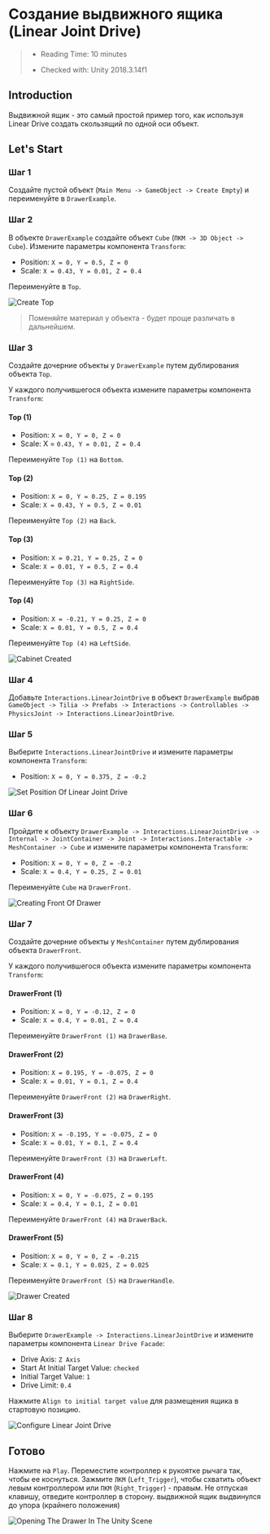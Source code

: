 # Создание выдвижного ящика (Linear Joint Drive)

> * Reading Time: 10 minutes
>
> * Checked with: Unity 2018.3.14f1

## Introduction

Выдвижной ящик - это самый простой пример того, как используя Linear Drive создать скользящий по одной оси объект.

## Let's Start

### Шаг 1

Создайте пустой объект (`Main Menu -> GameObject -> Create Empty`) и переименуйте в `DrawerExample`.

### Шаг 2

В объекте `DrawerExample` создайте объект `Cube` (`ПКМ -> 3D Object -> Cube`). Измените параметры компонента `Transform`:

  - Position: `X = 0, Y = 0.5, Z = 0`
  - Scale: `X = 0.43, Y = 0.01, Z = 0.4`
  
Переименуйте в `Top`.

![Create Top](assets/images/_05_DrawerTop.png)

> Поменяйте материал у объекта - будет проще различать в дальнейшем.
### Шаг 3

Создайте дочерние объекты у `DrawerExample` путем дублирования объекта `Top`.

У каждого получившегося объекта измените параметры компонента `Transform`:

#### Top (1)

* Position: `X = 0, Y = 0, Z = 0`
* Scale: X = `0.43, Y = 0.01, Z = 0.4`

Переименуйте `Top (1)` на `Bottom`.

#### Top (2)

* Position: `X = 0, Y = 0.25, Z = 0.195`
* Scale: `X = 0.43, Y = 0.5, Z = 0.01`

Переименуйте `Top (2)` на `Back`.

#### Top (3)

* Position: `X = 0.21, Y = 0.25, Z = 0`
* Scale: `X = 0.01, Y = 0.5, Z = 0.4`

Переименуйте `Top (3)` на `RightSide`.

#### Top (4)

  * Position: `X = -0.21, Y = 0.25, Z = 0`
  * Scale: `X = 0.01, Y = 0.5, Z = 0.4`

Переименуйте `Top (4)` на `LeftSide`.

![Cabinet Created](assets/images/_05_Drawerall.png)

### Шаг 4

Добавьте `Interactions.LinearJointDrive` в объект `DrawerExample` выбрав `GameObject -> Tilia -> Prefabs -> Interactions -> Controllables -> PhysicsJoint -> Interactions.LinearJointDrive`.

### Шаг 5

Выберите `Interactions.LinearJointDrive` и измените параметры компонента `Transform`:

  * Position: `X = 0, Y = 0.375, Z = -0.2`

![Set Position Of Linear Joint Drive](assets/images/_05_Linera.png)

### Шаг 6

Пройдите к объекту `DrawerExample -> Interactions.LinearJointDrive -> Internal -> JointContainer -> Joint -> Interactions.Interactable -> MeshContainer -> Cube` и измените параметры компонента `Transform`:

* Position: `X = 0, Y = 0, Z = -0.2`
* Scale: `X = 0.4, Y = 0.25, Z = 0.01`

Переименуйте `Cube` на `DrawerFront`.

![Creating Front Of Drawer](assets/images/_05_DrawerFront.png)

### Шаг 7

Создайте дочерние объекты у `MeshContainer` путем дублирования объекта `DrawerFront`.

У каждого получившегося объекта измените параметры компонента `Transform`:


#### DrawerFront (1)

* Position: `X = 0, Y = -0.12, Z = 0`
* Scale: `X = 0.4, Y = 0.01, Z = 0.4`

Переименуйте `DrawerFront (1)` на `DrawerBase`.

#### DrawerFront (2)

* Position: `X = 0.195, Y = -0.075, Z = 0`
* Scale: `X = 0.01, Y = 0.1, Z = 0.4`

Переименуйте `DrawerFront (2)` на `DrawerRight`.

#### DrawerFront (3)

* Position: `X = -0.195, Y = -0.075, Z = 0`
* Scale: `X = 0.01, Y = 0.1, Z = 0.4`

Переименуйте `DrawerFront (3)` на `DrawerLeft`.

#### DrawerFront (4)

* Position: `X = 0, Y = -0.075, Z = 0.195`
* Scale: `X = 0.4, Y = 0.1, Z = 0.01`

Переименуйте `DrawerFront (4)` на `DrawerBack`.

#### DrawerFront (5)

* Position: `X = 0, Y = 0, Z = -0.215`
* Scale: `X = 0.1, Y = 0.025, Z = 0.025`

Переименуйте `DrawerFront (5)` на `DrawerHandle`.

![Drawer Created](assets/images/_05_DrawerView.png)

### Шаг 8

Выберите `DrawerExample -> Interactions.LinearJointDrive` и измените параметры компонента `Linear Drive Facade`:

* Drive Axis: `Z Axis`
* Start At Initial Target Value: `checked`
* Initial Target Value: `1`
* Drive Limit: `0.4`

Нажмите `Align to initial target value` для размещения ящика в стартовую позицию.

![Configure Linear Joint Drive](assets/images/_05_LinearDriveFacade.png)

## Готово

Нажмите на `Play`.
Переместите контроллер к рукоятке рычага так, чтобы ее коснуться. 
Зажмите `ЛКМ` (`Left_Trigger`), чтобы схватить объект левым контроллером или `ПКМ` (`Right_Trigger`) - правым. 
Не отпуская клавишу, отведите контроллер в сторону. выдвижной ящик выдвинулся до упора (крайнего положения)

![Opening The Drawer In The Unity Scene](assets/images/Drawer.gif)

